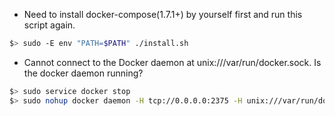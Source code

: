 

- Need to install docker-compose(1.7.1+) by yourself first and run this script again.
```bash
$> sudo -E env "PATH=$PATH" ./install.sh
```

- Cannot connect to the Docker daemon at unix:///var/run/docker.sock. Is the docker daemon running?
```bash
$> sudo service docker stop
$> sudo nohup docker daemon -H tcp://0.0.0.0:2375 -H unix:///var/run/docker.sock &
```
